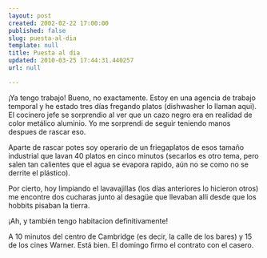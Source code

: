 ```yaml
---
layout: post
created: 2002-02-22 17:00:00
published: false
slug: puesta-al-dia
template: null
title: Puesta al dia
updated: 2010-03-25 17:44:31.440257
url: null

---
```


&iexcl;Ya tengo trabajo! Bueno, no exactamente. Estoy en una agencia de trabajo temporal y he estado tres d&iacute;as fregando platos (dishwasher lo llaman aqui). El cocinero jefe se sorprendio al ver que un cazo negro era en realidad de color met&aacute;lico aluminio. Yo me sorprendi de seguir teniendo manos despues de rascar eso.

Aparte de rascar potes soy operario de un friegaplatos de esos tama&ntilde;o industrial que lavan 40 platos en cinco minutos (secarlos es otro tema, pero salen tan calientes que el agua se evapora rapido, a&uacute;n no se como no se derrite el pl&aacute;stico).

Por cierto, hoy limpiando el lavavajillas (los d&iacute;as anteriores lo hicieron
otros) me encontre dos cucharas junto al desag&uuml;e que llevaban alli desde que los hobbits pisaban la tierra.

&iexcl;Ah, y tambi&eacute;n tengo habitacion definitivamente!

A 10 minutos del centro de Cambridge (es decir, la calle de los bares) y 15 de los cines Warner. Est&aacute; bien. El domingo firmo el contrato con el casero.



